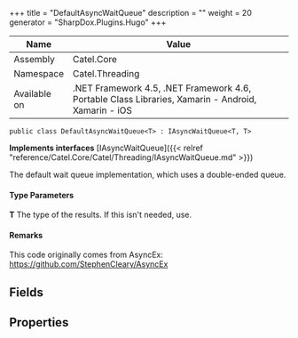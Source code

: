 

+++
title = "DefaultAsyncWaitQueue" 
description = ""
weight = 20
generator = "SharpDox.Plugins.Hugo"
+++

Name|Value
---|---
Assembly|Catel.Core
Namespace|Catel.Threading
Available on|.NET Framework 4.5, .NET Framework 4.6, Portable Class Libraries, Xamarin - Android, Xamarin - iOS

```
public class DefaultAsyncWaitQueue<T> : IAsyncWaitQueue<T, T>
```

**Implements interfaces**
[IAsyncWaitQueue]({{< relref "reference/Catel.Core/Catel/Threading/IAsyncWaitQueue.md" >}})

The default wait queue implementation, which uses a double-ended queue.

#### Type Parameters

**T**
The type of the results. If this isn't needed, use.

#### Remarks

This code originally comes from AsyncEx: https://github.com/StephenCleary/AsyncEx

## Fields

## Properties


